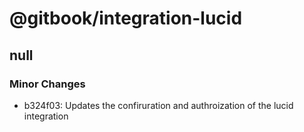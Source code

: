 # @gitbook/integration-lucid

## null

### Minor Changes

-   b324f03: Updates the confiruration and authroization of the lucid integration
